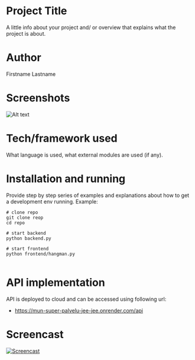 <!-- @format -->

# Project Title

A little info about your project and/ or overview that explains what the project is about.

# Author

Firstname Lastname

# Screenshots

![Alt text](https://images.squarespace-cdn.com/content/v1/5cfbcd840dfb94000188ad57/1560216346005-4X306RNLMZGTFTQU4KP8/Intro+1.PNG.png?format=750w "Application startup screen.")

# Tech/framework used

What language is used, what external modules are used (if any).

# Installation and running

Provide step by step series of examples and explanations about how to get a development env running. Example:

```
# clone repo
git clone reop
cd repo

# start backend
python backend.py

# start frontend
python frontend/hangman.py


```

# API implementation

API is deployed to cloud and can be accessed using following url:

- https://mun-super-palvelu-jee-jee.onrender.com/api

# Screencast

[![Screencast](https://img.youtube.com/vi/2CTqg_e51BU/0.jpg)](https://www.youtube.com/watch?v=2CTqg_e51BU)
